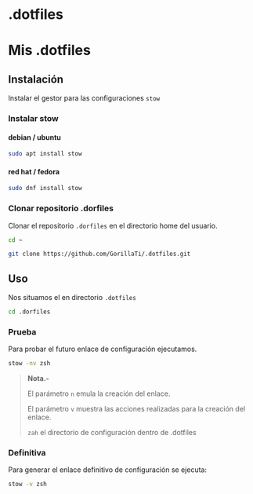 # .dotfiles

# Mis .dotfiles

## Instalación

Instalar el gestor para las configuraciones `stow`

### Instalar stow

#### debian / ubuntu

```bash
sudo apt install stow
```

#### red hat / fedora

```bash
sudo dnf install stow
```

### Clonar repositorio .dorfiles

Clonar el repositorio `.dorfiles` en el directorio home del usuario.

```bash
cd ~
```

```bash
git clone https://github.com/GorillaTi/.dotfiles.git
```

## Uso

Nos situamos el en directorio `.dotfiles`

```bash
cd .dorfiles
```

### Prueba

Para probar el futuro enlace de configuración ejecutamos.

```bash
stow -nv zsh
```

> **Nota.-** 
> 
> El parámetro `n` emula la creación del enlace.
> 
> El parámetro `v` muestra las acciones realizadas para la creación del enlace.
> 
> `zah` el directorio de configuración dentro de .dotfiles

### Definitiva

Para generar el enlace definitivo de configuración se ejecuta:

```bash
stow -v zsh
```
